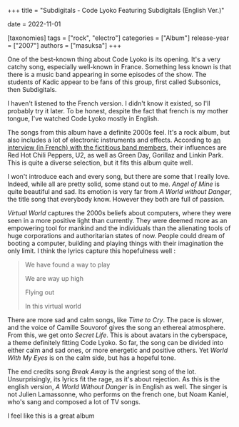 +++
title = "Subdigitals - Code Lyoko Featuring Subdigitals (English Ver.)"

date = 2022-11-01

[taxonomies]
tags = ["rock", "electro"]
categories = ["Album"]
release-year = ["2007"]
authors = ["masuksa"]
+++

One of the best-known thing about Code Lyoko is its opening.
It's a very catchy song, especially well-known in France.
Something less known is that there is a music band appearing in some episodes of the show.
The students of Kadic appear to be fans of this group, first called Subsonics, then Subdigitals.

I haven't listened to the French version.
I didn't know it existed, so I'll probably try it later.
To be honest, despite the fact that french is my mother tongue, I've watched Code Lyoko mostly in English. 

The songs from this album have a definite 2000s feel.
It's a rock album, but also includes a lot of electronic instruments and effects.
According to [an interview (in French) with the fictitious band members](https://www.codelyoko.fr/dossiers/subdigitals.cl),
their influences are Red Hot Chili Peppers, U2, as well as Green Day, Gorillaz and Linkin Park.
This is quite a diverse selection, but it fits this album quite well.

I won't introduce each and every song, but there are some that I really love.
Indeed, while all are pretty solid, some stand out to me.
*Angel of Mine* is quite beautiful and sad.
Its emotion is very far from *A World without Danger*, the title song that everybody know.
However they both are full of passion.

*Virtual World* captures the 2000s beliefs about computers, where they were seen in a more positive light than currently.
They were deemed more as an empowering tool for mankind and the individuals than the alienating tools of huge corporations and authoritarian states of now.
People could dream of booting a computer, building and playing things with their imagination the only limit.
I think the lyrics capture this hopefulness well :

> We have found a way to play
> 
> We are way up high
> 
> Flying out
> 
> In this virtual world

There are more sad and calm songs, like *Time to Cry*.
The pace is slower, and the voice of Camille Souvorof gives the song an ethereal atmosphere.
From this, we get onto *Secret Life*.
This is about avatars in the cyberspace, a theme definitely fitting Code Lyoko.
So far, the song can be divided into either calm and sad ones, or more energetic and positive others.
Yet *World With My Eyes* is on the calm side, but has a hopeful tone.

The end credits song *Break Away* is the angriest song of the lot.
Unsurprisingly, its lyrics fit the rage, as it's about rejection.
As this is the english version, *A World Without Danger* is in English as well.
The singer is not Julien Lamassonne, who performs on the french one, but Noam Kaniel, who's sang and composed a lot of TV songs.

I feel like this is a great album
